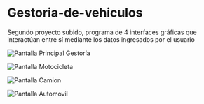 # Gestoria-de-vehiculos
Segundo proyecto subido, programa de 4 interfaces gráficas que interactúan entre sí mediante los datos ingresados por el usuario

![Pantalla Principal Gestoría](https://raw.github.com/walkiria-paturlanne/Gestoria-de-vehiculos/master/imagenes/Captura%20Gestoría%20recortada.PNG)

![Pantalla Motocicleta](https://raw.github.com/walkiria-paturlanne/Gestoria-de-vehiculos/master/imagenes/Captura%20Gestoria%20Motocicleta%20recortada.PNG)

![Pantalla Camion](https://raw.github.com/walkiria-paturlanne/Gestoria-de-vehiculos/master/imagenes/Captura%20Gestoria%20Camion%20recortada.PNG)

![Pantalla Automovil](https://raw.github.com/walkiria-paturlanne/Gestoria-de-vehiculos/master/imagenes/Captura%20gestoria%20Automovil%20recortada.PNG)
